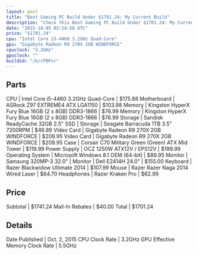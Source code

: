 ```yaml
---
layout: post
title: "Best Gaming PC Build Under $1701.24: My Current Build"
description: "Check this Best Gaming PC Build Under $1701.24: My Current Build. CPU: Intel Core i5-4460 3.2GHz Quad-Core, Motherboard: ASRock Z97 EXTREME4 ATX LGA1150, Memory: Kingston "
date: "2015-10-05 03:24:56 UTC"
price: "$1701.24"
cpu: "Intel Core i5-4460 3.2GHz Quad-Core"
gpu: "Gigabyte Radeon R9 270X 2GB WINDFORCE"
cpuclock: "3.2GHz"
gpuclock: ""
buildid: "/b/cPBPxr"
---
```


## Parts

CPU | Intel Core i5-4460 3.2GHz Quad-Core | $175.88
Motherboard | ASRock Z97 EXTREME4 ATX LGA1150 | $103.98
Memory | Kingston HyperX Fury Blue 16GB (2 x 8GB) DDR3-1866 | $76.99
Memory | Kingston HyperX Fury Blue 16GB (2 x 8GB) DDR3-1866 | $76.99
Storage | Sandisk ReadyCache 32GB 2.5" SSD | 
Storage | Seagate Barracuda 1TB 3.5" 7200RPM | $46.89
Video Card | Gigabyte Radeon R9 270X 2GB WINDFORCE | $209.95
Video Card | Gigabyte Radeon R9 270X 2GB WINDFORCE | $209.95
Case | Corsair C70 Military Green (Green) ATX Mid Tower | $119.99
Power Supply | OCZ 1250W ATX12V / EPS12V | $199.99
Operating System | Microsoft Windows 8.1 OEM (64-bit) | $89.95
Monitor | Samsung 320MP-3 32.0" | 
Monitor | Dell E2414H 24.0" | $155.00
Keyboard | Razer Blackwidow Ultimate 2014 | $107.99
Mouse | Razer Razer Naga 2014 Wired Laser | $64.70
Headphones | Razer Kraken Pro | $62.99

## Price

Subtotal | $1741.24
Mail-In Rebates | $40.00
Total | $1701.24

## Details

Date Published | Oct. 2, 2015
CPU Clock Rate | 3.2GHz
GPU Effective Memory Clock Rate | 5.5GHz